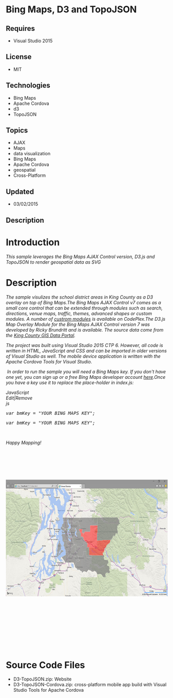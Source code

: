 # Bing Maps, D3 and TopoJSON
## Requires
- Visual Studio 2015
## License
- MIT
## Technologies
- Bing Maps
- Apache Cordova
- d3
- TopoJSON
## Topics
- AJAX
- Maps
- data visualization
- Bing Maps
- Apache Cordova
- geospatial
- Cross-Platform
## Updated
- 03/02/2015
## Description

<h1>Introduction</h1>
<p><em><em>This sample leverages the Bing Maps AJAX Control version, D3.js and TopoJSON to render geospatial data as SVG</em></em></p>
<h1>Description</h1>
<p><em><em>The sample visulizes the school district areas in King County as a D3 overlay on top of Bing Maps.The Bing Maps AJAX Control v7 comes as a small core control that can be extended through modules such as search, directions, venue maps, traffic, themes,
 advanced shapes or custom modules. A number of <a href="https://bingmapsv7modules.codeplex.com/" target="_blank">
custrom modules</a> is available on CodePlex.</em></em><em><em>T</em>he D3.js Map Overlay Module for the Bing Maps AJAX Control version 7 was developed by Ricky Brundritt and is available. The source data come from the
<a href="http://www5.kingcounty.gov/gisdataportal/Default.aspx" target="_blank">King County GIS Data Portal</a>.</em></p>
<p><em><em><em>The project was built using Visual Studio 2015 CTP 6. However, all code is written in HTML, JavaScript and CSS and can be imported in older versions of Visual Studio as well. The mobile device application is written with the Apache Cordova Tools
 for Visual Studio.&nbsp;</em></em></em></p>
<p><em><em><em>&nbsp;</em></em></em><em><em><em>In order to run the sample you will need a Bing Maps key. If you don't have one yet, you can sign up or a free Bing Maps developer account&nbsp;<a href="https://www.bingmapsportal.com/" target="_blank">here</a>.Once
 you have a key use it to replace the place-holder in index.js:&nbsp;</em></em></em></p>
<div class="scriptcode"><em><em><em>
<div class="pluginEditHolder" pluginCommand="mceScriptCode">
<div class="title"><span>JavaScript</span></div>
<div class="pluginLinkHolder"><span class="pluginEditHolderLink">Edit</span>|<span class="pluginRemoveHolderLink">Remove</span></div>
<span class="hidden">js</span>
<pre class="hidden">var bmKey = &quot;YOUR_BING_MAPS_KEY&quot;;</pre>
<div class="preview">
<pre class="js"><span class="js__statement">var</span>&nbsp;bmKey&nbsp;=&nbsp;<span class="js__string">&quot;YOUR_BING_MAPS_KEY&quot;</span>;</pre>
</div>
</div>
</em></em></em></div>
<p><em><em><em>&nbsp;</em></em></em></p>
<div class="endscriptcode"><em><em><em>Happy Mapping!</em></em></em></div>
<p><em><em><em>&nbsp;</em></em></em></p>
<div class="endscriptcode"></div>
<p><em><em><em>&nbsp;</em></em></em></p>
<p><em><em><em>&nbsp;</em></em></em></p>
<p><em><em><em></p>
<div class="endscriptcode"><em><img id="134368" src="134368-d3-01.png" alt="" width="680" height="363"></em></div>
</em></em></em>
<p></p>
<p>&nbsp;</p>
<p>&nbsp;</p>
<p>&nbsp;</p>
<p>&nbsp;</p>
<p>&nbsp;</p>
<h1><span>Source Code Files</span></h1>
<ul>
<li><span>D3-TopoJSON.zip: Website</span> </li><li><span><span>D3-TopoJSON-Cordova.zip: cross-platform mobile app build with Visual Studio Tools for Apache Cordova</span><br>
</span></li></ul>
